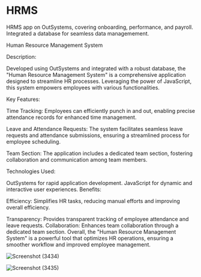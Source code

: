 # HRMS
HRMS app on OutSystems, covering onboarding, performance, and payroll. Integrated a database for seamless data managemement.

Human Resource Management System

Description:

Developed using OutSystems and integrated with a robust database, the "Human Resource Management System" is a comprehensive application designed to streamline HR processes. Leveraging the power of JavaScript, this system empowers employees with various functionalities.

Key Features:

Time Tracking: Employees can efficiently punch in and out, enabling precise attendance records for enhanced time management.

Leave and Attendance Requests: The system facilitates seamless leave requests and attendance submissions, ensuring a streamlined process for employee scheduling.

Team Section: The application includes a dedicated team section, fostering collaboration and communication among team members.

Technologies Used:

OutSystems for rapid application development.
JavaScript for dynamic and interactive user experiences.
Benefits:

Efficiency: Simplifies HR tasks, reducing manual efforts and improving overall efficiency.



Transparency: Provides transparent tracking of employee attendance and leave requests.
Collaboration: Enhances team collaboration through a dedicated team section.
Overall, the "Human Resource Management System" is a powerful tool that optimizes HR operations, ensuring a smoother workflow and improved employee management.

![Screenshot (3434)](https://github.com/farhan-sheikh29/HRMS/assets/109412888/cef3bd25-ab4f-4c3e-9636-5e8c70ecb9c5)

![Screenshot (3435)](https://github.com/farhan-sheikh29/HRMS/assets/109412888/b495666f-bb1f-409a-b8d4-1f1cce65044a)





